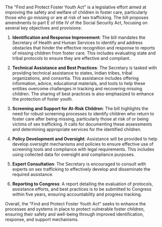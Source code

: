 The "Find and Protect Foster Youth Act" is a legislative effort aimed at improving the safety and welfare of children in foster care, particularly those who go missing or are at risk of sex trafficking. The bill proposes amendments to part E of title IV of the Social Security Act, focusing on several key objectives and provisions:

1. **Identification and Response Improvement**: The bill mandates the Secretary of Health and Human Services to identify and address obstacles that hinder the effective recognition and response to reports of missing children from foster care. This includes evaluating state and tribal protocols to ensure they are effective and compliant.

2. **Technical Assistance and Best Practices**: The Secretary is tasked with providing technical assistance to states, Indian tribes, tribal organizations, and consortia. This assistance includes offering information, advice, educational materials, and tools to help these entities overcome challenges in tracking and recovering missing children. The sharing of best practices is also emphasized to enhance the protection of foster youth.

3. **Screening and Support for At-Risk Children**: The bill highlights the need for robust screening processes to identify children who return to foster care after being missing, particularly those at risk of or being victims of sex trafficking. It calls for documenting these assessments and determining appropriate services for the identified children.

4. **Policy Development and Oversight**: Assistance will be provided to help develop oversight mechanisms and policies to ensure effective use of screening tools and compliance with legal requirements. This includes using collected data for oversight and compliance purposes.

5. **Expert Consultation**: The Secretary is encouraged to consult with experts on sex trafficking to effectively develop and disseminate the required assistance.

6. **Reporting to Congress**: A report detailing the evaluation of protocols, assistance efforts, and best practices is to be submitted to Congress within five years, ensuring accountability and progress tracking.

Overall, the "Find and Protect Foster Youth Act" seeks to enhance the processes and systems in place to protect vulnerable foster children, ensuring their safety and well-being through improved identification, response, and support mechanisms.
